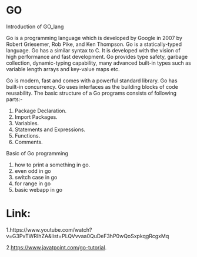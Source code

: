 # GO
Introduction of GO_lang

Go is a programming language which is developed by Google in 2007 by Robert Griesemer, Rob Pike, and Ken Thompson. Go is a statically-typed language. Go has a similar syntax to C. It is developed with the vision of high performance and fast development. Go provides type safety, garbage collection, dynamic-typing capability, many advanced built-in types such as variable length arrays and key-value maps etc.

Go is modern, fast and comes with a powerful standard library.
Go has built-in concurrency.
Go uses interfaces as the building blocks of code reusability.
The basic structure of a Go programs consists of following parts:-

1. Package Declaration.
2. Import Packages.
3. Variables.
4. Statements and Expressions.
5. Functions.
6. Comments.

Basic of Go programming

1. how to print a something in go.
2. even odd in go
3. switch case in go
4. for range in go
5. basic webapp in go






<h1>Link:</h1>
1.https://www.youtube.com/watch?v=G3PvTWRIhZA&list=PLQVvvaa0QuDeF3hP0wQoSxpkqgRcgxMq      

2.https://www.javatpoint.com/go-tutorial.
